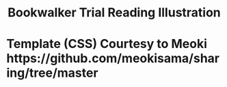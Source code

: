 <h1 align="center">Bookwalker Trial Reading Illustration</h1>
<h1> Template (CSS) Courtesy to Meoki https://github.com/meokisama/sharing/tree/master </h1>
